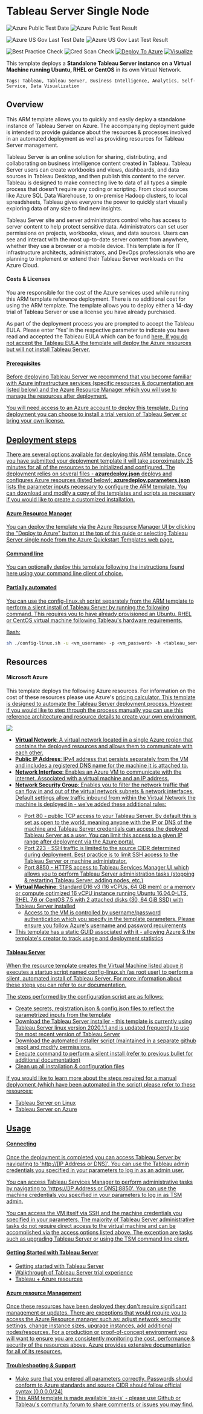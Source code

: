 # Tableau Server Single Node

![Azure Public Test Date](https://azurequickstartsservice.blob.core.windows.net/badges/tableau-server-single-node/PublicLastTestDate.svg)
![Azure Public Test Result](https://azurequickstartsservice.blob.core.windows.net/badges/tableau-server-single-node/PublicDeployment.svg)

![Azure US Gov Last Test Date](https://azurequickstartsservice.blob.core.windows.net/badges/tableau-server-single-node/FairfaxLastTestDate.svg)
![Azure US Gov Last Test Result](https://azurequickstartsservice.blob.core.windows.net/badges/tableau-server-single-node/FairfaxDeployment.svg)

![Best Practice Check](https://azurequickstartsservice.blob.core.windows.net/badges/tableau-server-single-node/BestPracticeResult.svg)
![Cred Scan Check](https://azurequickstartsservice.blob.core.windows.net/badges/tableau-server-single-node/CredScanResult.svg)
[![Deploy To Azure](https://raw.githubusercontent.com/Azure/azure-quickstart-templates/master/1-CONTRIBUTION-GUIDE/images/deploytoazure.svg?sanitize=true)](https://portal.azure.com/#create/Microsoft.Template/uri/https%3A%2F%2Fraw.githubusercontent.com%2FAzure%2Fazure-quickstart-templates%2Fmaster%2Ftableau-server-single-node%2Fazuredeploy.json)
[![Visualize](https://raw.githubusercontent.com/Azure/azure-quickstart-templates/master/1-CONTRIBUTION-GUIDE/images/visualizebutton.svg?sanitize=true)](http://armviz.io/#/?load=https%3A%2F%2Fraw.githubusercontent.com%2FAzure%2Fazure-quickstart-templates%2Fmaster%2Ftableau-server-single-node%2Fazuredeploy.json)

This template deploys a **Standalone Tableau Server instance on a Virtual
Machine running Ubuntu, RHEL or CentOS** in its own Virtual Network.

`Tags: Tableau, Tableau Server, Business Intelligence, Analytics, Self-Service, Data Visualization`

## Overview

This ARM template allows you to quickly and easily deploy a standalone instance
of Tableau Server on Azure. The accompanying deployment guide is intended to
provide guidance about the resources & processes involved in an automated
deployment as well as providing resources for Tableau Server management.

Tableau Server is an online solution for sharing, distributing, and
collaborating on business intelligence content created in Tableau. Tableau
Server users can create workbooks and views, dashboards, and data sources in
Tableau Desktop, and then publish this content to the server. Tableau is
designed to make connecting live to data of all types a simple process that
doesn't require any coding or scripting. From cloud sources like Azure SQL Data
Warehouse, to on-premise Hadoop clusters, to local spreadsheets, Tableau gives
everyone the power to quickly start visually exploring data of any size to find
new insights.

Tableau Server site and server administrators control who has access to server
content to help protect sensitive data. Administrators can set user permissions
on projects, workbooks, views, and data sources. Users can see and interact with
the most up-to-date server content from anywhere, whether they use a browser or
a mobile device. This template is for IT infrastructure architects,
administrators, and DevOps professionals who are planning to implement or extend
their Tableau Server workloads on the Azure Cloud.

#### Costs & Licenses

You are responsible for the cost of the Azure services used while running this
ARM template reference deployment. There is no additional cost for using the ARM
template. The template allows you to deploy either a 14-day trial of Tableau
Server or use a license you have already purchased.

As part of the deployment process you are prompted to accept the Tableau EULA.
Please enter 'Yes' in the respective parameter to indicate you have read and
accepted the Tableau EULA which can be found
<a href=https://mkt.tableau.com/files/tableau_eula.pdf>here. If you do not
accept the Tableau EULA the template will deploy the Azure resources but will
not install Tableau Server.

#### Prerequisites

Before deploying Tableau Server we recommend that you become familiar with Azure
infrastructure services (specific resources & documentation are listed below)
and the
<a href=https://docs.microsoft.com/en-us/azure/azure-resource-manager/resource-group-overview>Azure
Resource Manager which you will use to manage the resources after deployment.

You will need access to an Azure account to deploy this template. During
deployment you can choose to install a trial version of Tableau Server or bring
your own license.

## Deployment steps

There are several options available for deploying this ARM template. Once you
have submitted your deployment template it will take approximately 25 minutes
for all of the resources to be initialized and configured. The deployment relies
on several files - **azuredeploy.json** deploys and configures Azure resources
(listed below); **azuredeploy.parameters.json** lists the parameter inputs
necessary to configure the ARM template. You can download and modify a copy of
the templates and scripts as necessary if you would like to create a customized
installation.

#### Azure Resource Manager

You can deploy the template via the Azure Resource Manager UI by clicking the
"Deploy to Azure" button at the top of this guide or selecting Tableau Server
single node from the
<a href=https://azure.microsoft.com/en-us/resources/templates/tableau-server-single-node>Azure
Quickstart Templates web page.

#### Command line

You can optionally deploy this template following the instructions found
<a href=https://github.com/Azure/azure-quickstart-templates/tree/master/1-CONTRIBUTION-GUIDE>here
using your command line client of choice.

#### Partially automated

You can use the config-linux.sh script separately from the ARM template to
perform a silent install of Tableau Server by running the following command.
This requires you to have already provisioned an Ubuntu, RHEL or CentOS virtual
machine following Tableau's
<a href=https://onlinehelp.tableau.com/current/server/en-us/server_hardware_min.htm>hardware
requirements.

Bash:

```bash
sh ./config-linux.sh -u <vm_username> -p <vm_password> -h <tableau_server_admin_UN> -i <tableau_server_admin_UN> -j <zip_code> -k <country> -l <city> -m <last_name> -n <industry> -o yes -q <job_title> -r <phone_number> -s <company_name> -t <state> -v <department> -w <first_name> -x <email_address> [-y <license_key>]
```

## Resources

#### Microsoft Azure

This template deploys the following Azure resources. For information on the cost
of these resources please use Azure's
<a href=https://azure.microsoft.com/en-us/pricing/calculator>pricing calculator.
This template is designed to automate the Tableau Server deployment process.
However if you would like to step through the process manually you can use this
reference architecture and resource details to create your own environment.

<img src="https://raw.githubusercontent.com/Azure/azure-quickstart-templates/master/tableau-server-single-node/images/azure_single_node.png"/>

- <a href=https://docs.microsoft.com/en-us/azure/virtual-network/virtual-networks-overview>**Virtual
  Network**: A virtual network located in a single Azure region that contains
  the deployed resources and allows them to communicate with each other.
- <a href=https://docs.microsoft.com/en-us/azure/virtual-network/virtual-network-ip-addresses-overview-arm>**Public
  IP Address**: IPv4 address that persists separately from the VM and includes a
  registered DNS name for the machine it is attached to.
- <a href=https://docs.microsoft.com/en-us/azure/virtual-network/virtual-network-network-interface>**Network
  Interface**: Enables an Azure VM to communicate with the internet. Associated
  with a virtual machine and an IP address.
- <a href=https://docs.microsoft.com/en-us/azure/virtual-network/manage-network-security-group>**Network
  Security Group**: Enables you to filter the network traffic that can flow in
  and out of the virtual network subnets & network interfaces. Default settings
  allow traffic inbound from within the Virtual Network the machine is deployed
  in - we've added these additional rules:
  - Port 80 - public TCP access to your Tableau Server. By default this is set
    as open to the world, meaning anyone with the IP or DNS of the machine and
    Tableau Server credentials can access the deployed Tableau Server as a user.
    You can limit this access to a given IP range after deployment via the Azure
    portal.
  - Port 223 - SSH traffic is limited to the source CIDR determined during
    deployment. Best practice is to limit SSH access to the Tableau Server or
    machine administrator.
  - Port 8850 - HTTPS access to Tableau Services Manager UI which allows you to
    perform Tableau Server administration tasks (stopping & restarting Tableau
    Server, adding nodes, etc.)
- <a href=https://docs.microsoft.com/en-us/azure/virtual-machines/linux/overview>**Virtual
  Machine**: Standard D16 v3 (16 vCPUs, 64 GB mem) or a memory or compute
  optimized 16 vCPU instance running Ubuntu 16.04.0-LTS, RHEL 7.6 or CentOS 7.5
  with 2 attached disks (30, 64 GiB SSD) with Tableau Server installed
  - Access to the VM is controlled by username/password authentication which you
    specify in the template parameters. Please ensure you follow Azure's
    username and password
    <a href=https://docs.microsoft.com/en-us/azure/virtual-machines/windows/faq>requirements
- This template has a static GUID associated with it - allowing Azure & the
  template's creator to track usage and deployment statistics

#### Tableau Server

When the resource template creates the Virtual Machine listed above it executes
a startup script named config-linux.sh (as root user) to perform a silent,
automated install of Tableau Server. For more information about these steps you
can refer to our
<a href=https://onlinehelp.tableau.com/current/server/en-us/automated_install_windows.htm>documentation.

The steps performed by the configuration script are as follows:

- Create secrets, registration.json & config.json files to reflect the
  parametrized inputs from the template
- Download the Tableau Server
  <a href=https://www.tableau.com/support/releases/server>installer - this
  template is currently using Tableau Server linux version 2020.1.1 and is
  updated frequently to use the most recent version of Tableau Server
- Download the automated installer script (maintained in a separate
  <a href=https://github.com/tableau/server-install-script-samples/tree/master/linux/automated-installer>github
  repo) and modify permissions.
- Execute command to perform a silent install (refer to previous bullet for
  additional documentation)
- Clean up all installation & configuration files

If you would like to learn more about the steps required for a manual deplyoment
(which have been automated in the script) please refer to these resources:

- <a href=https://onlinehelp.tableau.com/current/guides/everybody-install-linux/en-us/everybody_admin_intro.htm>Tableau
  Server on Linux
- <a href=https://onlinehelp.tableau.com/current/server/en-us/ts_azure_welcome.htm>Tableau
  Server on Azure

## Usage

#### Connecting

Once the deployment is completed you can access Tableau Server by navigating to
'http://[IP Address or DNS]'. You can use the Tableau admin credentials you
specified in your parameters to log in as an admin user.

You can access Tableau Services Manager to perform administrative tasks by
navigating to 'https://[IP Address or DNS]:8850'. You can use the machine
credentials you specified in your parameters to log in as TSM admin.

You can access the VM itself via SSH and the machine credentials you specified
in your parameters. The majority of Tableau Server administrative tasks do not
require direct access to the virtual machine and can be accomplished via the
access options listed above. The exception are tasks such as upgrading Tableau
Server or using the TSM command line client.

#### Getting Started with Tableau Server

- Getting started with
  <a href=https://onlinehelp.tableau.com/current/server/en-us/get_started_server.htm>Tableau
  Server
- Walkthrough of Tableau Server
  <a href=https://www.tableau.com/learn/welcome-tableau-server-trial>trial
  experience
- Tableau + Azure <a href=https://www.tableau.com/solutions/azure>resources

#### Azure resource Management

Once these resources have been deployed they don't require significant
management or updates. There are exceptions that would require you to access the
Azure Resource manager such as: adjust network security settings, change
instance sizes, upgrage instances, add additional nodes/resources. For a
production or proof-of-concept environment you will want to ensure you are
consistently monitoring the cost, performance & security of the resources above.
Azure provides extensive
<a href=https://docs.microsoft.com/en-us/azure/azure-resource-manager/manage-resources-portal>documentation
for all of its resources.

#### Troubleshooting & Support

- Make sure that you entered all parameters correctly. Passwords should conform
  to
  <a href="https://docs.microsoft.com/en-us/azure/virtual-machines/windows/faq#what-are-the-username-requirements-when-creating-a-vm">Azure
  standards and source CIDR should follow official syntax (0.0.0.0/24)
- This ARM template is made available
  <a href=https://www.tableau.com/support/itsupport>'as-is' - please use Github
  or <a href=https://community.tableau.com/community/forums/content>Tableau's
  community forum to share comments or issues you may find.
